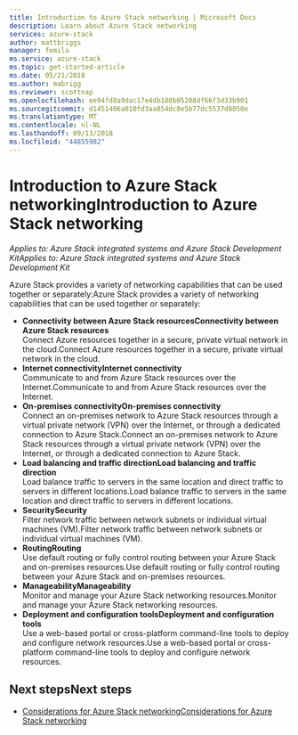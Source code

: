 ```yaml
---
title: Introduction to Azure Stack networking | Microsoft Docs
description: Learn about Azure Stack networking
services: azure-stack
author: mattbriggs
manager: femila
ms.service: azure-stack
ms.topic: get-started-article
ms.date: 05/21/2018
ms.author: mabrigg
ms.reviewer: scottnap
ms.openlocfilehash: ee94fd8a9dac17e4db180b05208df66f3d33b901
ms.sourcegitcommit: d1451406a010fd3aa854dc8e5b77dc5537d8050e
ms.translationtype: MT
ms.contentlocale: nl-NL
ms.lasthandoff: 09/13/2018
ms.locfileid: "44855982"
---
```

# <a name="introduction-to-azure-stack-networking"></a><span data-ttu-id="ed2c1-103">Introduction to Azure Stack networking</span><span class="sxs-lookup"><span data-stu-id="ed2c1-103">Introduction to Azure Stack networking</span></span>

<span data-ttu-id="ed2c1-104">*Applies to: Azure Stack integrated systems and Azure Stack Development Kit*</span><span class="sxs-lookup"><span data-stu-id="ed2c1-104">*Applies to: Azure Stack integrated systems and Azure Stack Development Kit*</span></span>

<span data-ttu-id="ed2c1-105">Azure Stack provides a variety of networking capabilities that can be used together or separately:</span><span class="sxs-lookup"><span data-stu-id="ed2c1-105">Azure Stack provides a variety of networking capabilities that can be used together or separately:</span></span>

- <span data-ttu-id="ed2c1-106">**Connectivity between Azure Stack resources**</span><span class="sxs-lookup"><span data-stu-id="ed2c1-106">**Connectivity between Azure Stack resources**</span></span>  
    <span data-ttu-id="ed2c1-107">Connect Azure resources together in a secure, private virtual network in the cloud.</span><span class="sxs-lookup"><span data-stu-id="ed2c1-107">Connect Azure resources together in a secure, private virtual network in the cloud.</span></span>
- <span data-ttu-id="ed2c1-108">**Internet connectivity**</span><span class="sxs-lookup"><span data-stu-id="ed2c1-108">**Internet connectivity**</span></span>  
    <span data-ttu-id="ed2c1-109">Communicate to and from Azure Stack resources over the Internet.</span><span class="sxs-lookup"><span data-stu-id="ed2c1-109">Communicate to and from Azure Stack resources over the Internet.</span></span>
- <span data-ttu-id="ed2c1-110">**On-premises connectivity**</span><span class="sxs-lookup"><span data-stu-id="ed2c1-110">**On-premises connectivity**</span></span>  
    <span data-ttu-id="ed2c1-111">Connect an on-premises network to Azure Stack resources through a virtual private network (VPN) over the Internet, or through a dedicated connection to Azure Stack.</span><span class="sxs-lookup"><span data-stu-id="ed2c1-111">Connect an on-premises network to Azure Stack resources through a virtual private network (VPN) over the Internet, or through a dedicated connection to Azure Stack.</span></span>
- <span data-ttu-id="ed2c1-112">**Load balancing and traffic direction**</span><span class="sxs-lookup"><span data-stu-id="ed2c1-112">**Load balancing and traffic direction**</span></span>  
    <span data-ttu-id="ed2c1-113">Load balance traffic to servers in the same location and direct traffic to servers in different locations.</span><span class="sxs-lookup"><span data-stu-id="ed2c1-113">Load balance traffic to servers in the same location and direct traffic to servers in different locations.</span></span>
- <span data-ttu-id="ed2c1-114">**Security**</span><span class="sxs-lookup"><span data-stu-id="ed2c1-114">**Security**</span></span>  
    <span data-ttu-id="ed2c1-115">Filter network traffic between network subnets or individual virtual machines (VM).</span><span class="sxs-lookup"><span data-stu-id="ed2c1-115">Filter network traffic between network subnets or individual virtual machines (VM).</span></span>
- <span data-ttu-id="ed2c1-116">**Routing**</span><span class="sxs-lookup"><span data-stu-id="ed2c1-116">**Routing**</span></span>  
    <span data-ttu-id="ed2c1-117">Use default routing or fully control routing between your Azure Stack and on-premises resources.</span><span class="sxs-lookup"><span data-stu-id="ed2c1-117">Use default routing or fully control routing between your Azure Stack and on-premises resources.</span></span>
- <span data-ttu-id="ed2c1-118">**Manageability**</span><span class="sxs-lookup"><span data-stu-id="ed2c1-118">**Manageability**</span></span>  
    <span data-ttu-id="ed2c1-119">Monitor and manage your Azure Stack networking resources.</span><span class="sxs-lookup"><span data-stu-id="ed2c1-119">Monitor and manage your Azure Stack networking resources.</span></span>
- <span data-ttu-id="ed2c1-120">**Deployment and configuration tools**</span><span class="sxs-lookup"><span data-stu-id="ed2c1-120">**Deployment and configuration tools**</span></span>  
    <span data-ttu-id="ed2c1-121">Use a web-based portal or cross-platform command-line tools to deploy and configure network resources.</span><span class="sxs-lookup"><span data-stu-id="ed2c1-121">Use a web-based portal or cross-platform command-line tools to deploy and configure network resources.</span></span>


## <a name="next-steps"></a><span data-ttu-id="ed2c1-122">Next steps</span><span class="sxs-lookup"><span data-stu-id="ed2c1-122">Next steps</span></span>

* [<span data-ttu-id="ed2c1-123">Considerations for Azure Stack networking</span><span class="sxs-lookup"><span data-stu-id="ed2c1-123">Considerations for Azure Stack networking</span></span>](azure-stack-network-differences.md)